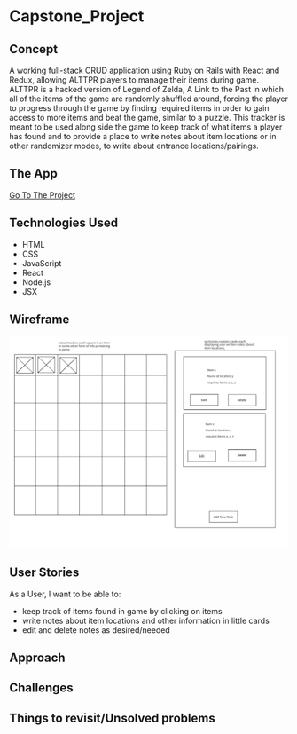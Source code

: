 # Capstone_Project

## Concept

A working full-stack CRUD application using Ruby on Rails with React and Redux, allowing ALTTPR players to manage their items during game. ALTTPR is a hacked version of Legend of Zelda, A Link to the Past in which all of the items of the game are randomly shuffled around, forcing the player to progress through the game by finding required items in order to gain access to more items and beat the game, similar to a puzzle.  This tracker is meant to be used along side the game to keep track of what items a player has found and to provide a place to write notes about item locations or in other randomizer modes, to write about entrance locations/pairings. 

## The App
[Go To The Project](https://infallible-saha-79caf7.netlify.app/)


## Technologies Used

- HTML
- CSS
- JavaScript
- React
- Node.js
- JSX

## Wireframe

<img src="https://github.com/mendokuse3/Capstone_Project/blob/master/Wireframe.png" alt text="wire frame">

## User Stories
As a User, I want to be able to: 
- keep track of items found in game by clicking on items
- write notes about item locations and other information in little cards
- edit and delete notes as desired/needed


## Approach


## Challenges


## Things to revisit/Unsolved problems



